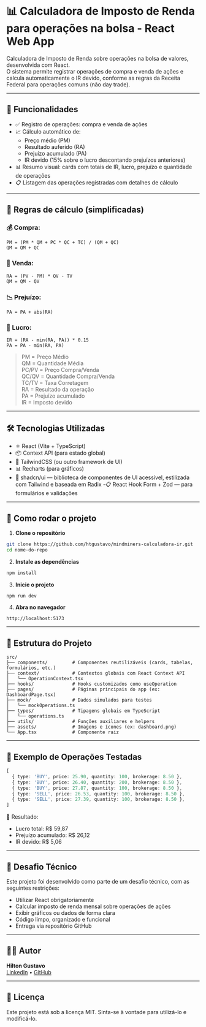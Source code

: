 
# 📊 Calculadora de Imposto de Renda para operações na bolsa - React Web App

Calculadora de Imposto de Renda sobre operações na bolsa de valores, desenvolvida com React.  
O sistema permite registrar operações de compra e venda de ações e calcula automaticamente o IR devido, conforme as regras da Receita Federal para operações comuns (não day trade).

---

## 📌 Funcionalidades

- ✅ Registro de operações: compra e venda de ações
- 📈 Cálculo automático de:
  - Preço médio (PM)
  - Resultado auferido (RA)
  - Prejuízo acumulado (PA)
  - IR devido (15% sobre o lucro descontando prejuízos anteriores)
- 📊 Resumo visual: cards com totais de IR, lucro, prejuízo e quantidade de operações
- 📋 Listagem das operações registradas com detalhes de cálculo

---

## 🧠 Regras de cálculo (simplificadas)

### 💰 Compra:
```
PM = (PM * QM + PC * QC + TC) / (QM + QC)
QM = QM + QC
```

### 💸 Venda:
```
RA = (PV - PM) * QV - TV
QM = QM - QV
```

### 📉 Prejuízo:
```
PA = PA + abs(RA)
```

### 🧾 Lucro:
```
IR = (RA - min(RA, PA)) * 0.15
PA = PA - min(RA, PA)
```

> PM = Preço Médio  
> QM = Quantidade Média  
> PC/PV = Preço Compra/Venda  
> QC/QV = Quantidade Compra/Venda  
> TC/TV = Taxa Corretagem  
> RA = Resultado da operação  
> PA = Prejuízo acumulado  
> IR = Imposto devido

---

## 🛠️ Tecnologias Utilizadas

- ⚛️ React (Vite + TypeScript)
- 📦 Context API (para estado global)
- 💅 TailwindCSS (ou outro framework de UI)
- 📊 Recharts (para gráficos)
- 🧩 shadcn/ui — biblioteca de componentes de UI acessível, estilizada com Tailwind e baseada em Radix
-📋 React Hook Form + Zod — para formulários e validações


---

## 🚀 Como rodar o projeto

1. **Clone o repositório**
```bash
git clone https://github.com/htgustavo/mindminers-calculadora-ir.git
cd nome-do-repo
```

2. **Instale as dependências**
```bash
npm install
```

3. **Inicie o projeto**
```bash
npm run dev
```

4. **Abra no navegador**
```
http://localhost:5173
```

---

## 📂 Estrutura do Projeto

```
src/
├── components/         # Componentes reutilizáveis (cards, tabelas, formulários, etc.)
├── context/            # Contextos globais com React Context API
│   └── OperationContext.tsx
├── hooks/              # Hooks customizados como useOperation
├── pages/              # Páginas principais do app (ex: DashboardPage.tsx)
├── mock/               # Dados simulados para testes
│   └── mockOperations.ts
├── types/              # Tipagens globais em TypeScript
│   └── operations.ts
├── utils/              # Funções auxiliares e helpers
├── assets/             # Imagens e ícones (ex: dashboard.png)
└── App.tsx             # Componente raiz
```

---

## 🧪 Exemplo de Operações Testadas

```ts
[
  { type: 'BUY', price: 25.90, quantity: 100, brokerage: 8.50 },
  { type: 'BUY', price: 26.40, quantity: 200, brokerage: 8.50 },
  { type: 'BUY', price: 27.87, quantity: 100, brokerage: 8.50 },
  { type: 'SELL', price: 26.53, quantity: 100, brokerage: 8.50 },
  { type: 'SELL', price: 27.39, quantity: 100, brokerage: 8.50 },
]
```

🧾 Resultado:
- Lucro total: R$ 59,87
- Prejuízo acumulado: R$ 26,12
- IR devido: R$ 5,06

---

## 📎 Desafio Técnico

Este projeto foi desenvolvido como parte de um desafio técnico, com as seguintes restrições:

- Utilizar React obrigatoriamente
- Calcular imposto de renda mensal sobre operações de ações
- Exibir gráficos ou dados de forma clara
- Código limpo, organizado e funcional
- Entrega via repositório GitHub

---

## 👨‍💻 Autor

**Hilton Gustavo**  
[LinkedIn](https://www.linkedin.com/in/hiltongustavo) • [GitHub](https://github.com/htgustavo)

---

## 📄 Licença

Este projeto está sob a licença MIT. Sinta-se à vontade para utilizá-lo e modificá-lo.
